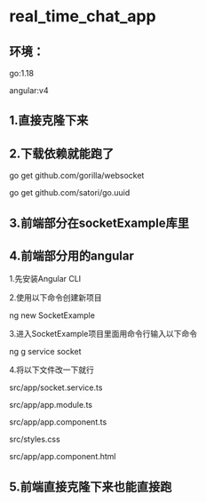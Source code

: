 # real_time_chat_app

## 环境：

go:1.18

angular:v4

## 1.直接克隆下来

## 2.下载依赖就能跑了
go get github.com/gorilla/websocket

go get github.com/satori/go.uuid

## 3.前端部分在socketExample库里

## 4.前端部分用的angular
1.先安装Angular CLI

2.使用以下命令创建新项目

ng new SocketExample

3.进入SocketExample项目里面用命令行输入以下命令

ng g service socket

4.将以下文件改一下就行

src/app/socket.service.ts

src/app/app.module.ts 

src/app/app.component.ts

src/styles.css

src/app/app.component.html

## 5.前端直接克隆下来也能直接跑
